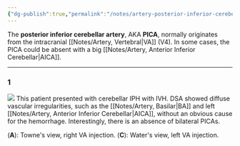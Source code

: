 ```yaml
---
{"dg-publish":true,"permalink":"/notes/artery-posterior-inferior-cerebellar/","tags":["anatomy","artery","vessel"],"created":"2023-12-05T14:29:24.000-08:00","updated":"2023-12-17T21:07:44.053-08:00"}
---
```



The **posterior inferior cerebellar artery**, AKA **PICA**, normally originates from the intracranial [[Notes/Artery, Vertebral\|VA]] (V4). In some cases, the PICA could be absent with a big [[Notes/Artery, Anterior Inferior Cerebellar\|AICA]].

---

### 1

![](https://i.imgur.com/xWByvvj.jpg)
This patient presented with cerebellar IPH with IVH. DSA showed diffuse vascular irregularities, such as the [[Notes/Artery, Basilar\|BA]] and left [[Notes/Artery, Anterior Inferior Cerebellar\|AICA]], without an obvious cause for the hemorrhage. Interestingly, there is an absence of bilateral PICAs.

(**A**): Towne's view, right VA injection.
(**C**): Water's view, left VA injection.